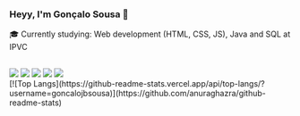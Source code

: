 ### Heyy, I'm Gonçalo Sousa 👋


🎓 Currently studying: Web development (HTML, CSS, JS), Java and SQL at IPVC

  ##
 
<div> 
  <a href="https://twitter.com/goncalojbsousa" target="_blank"><img src="https://img.shields.io/badge/Twitter-1DA1F2?style=for-the-badge&logo=twitter&logoColor=white"></a>
  <a href="https://www.instagram.com/goncalojbsousa" target="_blank"><img src="https://img.shields.io/badge/-Instagram-%23E4405F?style=for-the-badge&logo=instagram&logoColor=white" target="_blank"></a>
 	<a href="https://www.reddit.com/user/zouker_zkg" target="_blank"><img src="https://img.shields.io/badge/Reddit-FF4500?style=for-the-badge&logo=reddit&logoColor=white" target="_blank"></a>
  <a href = "mailto:goncalojbsousa@gmail.com"><img src="https://img.shields.io/badge/-Gmail-%23333?style=for-the-badge&logo=gmail&logoColor=white" target="_blank"></a>
  <a href="https://www.linkedin.com/in/gonçalo-sousa-389332252" target="_blank"><img src="https://img.shields.io/badge/-LinkedIn-%230077B5?style=for-the-badge&logo=linkedin&logoColor=white" target="_blank"></a> 
  
</div>

<div> 
  [![Top Langs](https://github-readme-stats.vercel.app/api/top-langs/?username=goncalojbsousa)](https://github.com/anuraghazra/github-readme-stats)
</div>

